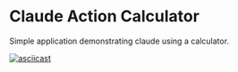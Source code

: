 # Claude Action Calculator

Simple application demonstrating claude using a calculator.

[![asciicast](assets/demo.gif)](https://asciinema.org/a/EnTQlWJ1U9mkS1I1YbdSH9og1)
